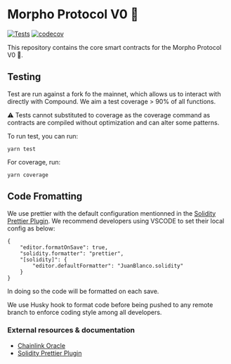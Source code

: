 # Morpho Protocol V0 🦋

[![Tests](https://github.com/morpho-protocol/morpho-contracts/actions/workflows/tests.yml/badge.svg?branch=test-rebased)](https://github.com/morpho-protocol/morpho-contracts/actions/workflows/tests.yml)
[![codecov](https://codecov.io/gh/morpho-protocol/morpho-contracts/branch/main/graph/badge.svg?token=ZSX5RRQG36)](https://codecov.io/gh/morpho-protocol/morpho-contracts)

This repository contains the core smart contracts for the Morpho Protocol V0 🦋.

## Testing

Test are run against a fork fo the mainnet, which allows us to interact with directly with Compound.
We aim a test coverage > 90% of all functions.

⚠️ Tests cannot substituted to coverage as the coverage command as contracts are compiled without optimization and can alter some patterns.

To run test, you can run:
```
yarn test
```

For coverage, run:
```
yarn coverage
```

## Code Fromatting

We use prettier with the default configuration mentionned in the [Solidity Prettier Plugin](https://github.com/prettier-solidity/prettier-plugin-solidity).
We recommend developers using VSCODE to set their local config as below:
```
{
	"editor.formatOnSave": true,
	"solidity.formatter": "prettier",
	"[solidity]": {
		"editor.defaultFormatter": "JuanBlanco.solidity"
	}
}
```
In doing so the code will be formatted on each save.

We use Husky hook to format code before being pushed to any remote branch to enforce coding style among all developers.

### External resources & documentation

 - [Chainlink Oracle](https://docs.chain.link/docs/get-the-latest-price/)
 - [Solidity Prettier Plugin](https://github.com/prettier-solidity/prettier-plugin-solidity)